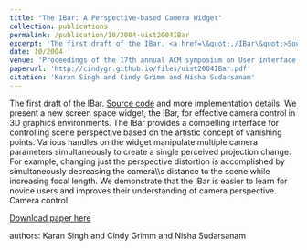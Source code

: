 ```yaml
---
title: "The IBar: A Perspective-based Camera Widget"
collection: publications
permalink: /publication/10/2004-uist2004IBar
excerpt: 'The first draft of the IBar. <a href=\&quot;./IBar\&quot;>Source code</a> and more implementation details. We present a new screen space widget,  the IBar,  for effective camera control in 3D graphics environments. The IBar provides a compelling interface for controlling scene perspective based on the artistic concept of vanishing points. Various handles on the widget manipulate multiple camera parameters simultaneously to create a single perceived projection change. For example,  changing just the perspective distortion is accomplished by simultaneously decreasing the camera\\\s distance to the scene while increasing focal length. We demonstrate that the IBar is easier to learn for novice users and improves their understanding of camera perspective. Camera control, '
date: 10/2004
venue: 'Proceedings of the 17th annual ACM symposium on User interface software and technology'
paperurl: 'http://cindygr.github.io/files/uist2004IBar.pdf'
citation: 'Karan Singh and Cindy Grimm and Nisha Sudarsanam'
---
```

The first draft of the IBar. <a href=\&quot;./IBar\&quot;>Source code</a> and more implementation details. We present a new screen space widget,  the IBar,  for effective camera control in 3D graphics environments. The IBar provides a compelling interface for controlling scene perspective based on the artistic concept of vanishing points. Various handles on the widget manipulate multiple camera parameters simultaneously to create a single perceived projection change. For example,  changing just the perspective distortion is accomplished by simultaneously decreasing the camera\\\s distance to the scene while increasing focal length. We demonstrate that the IBar is easier to learn for novice users and improves their understanding of camera perspective. Camera control

[Download paper here](http://cindygr.github.io/files/uist2004IBar.pdf)

authors: Karan Singh and Cindy Grimm and Nisha Sudarsanam